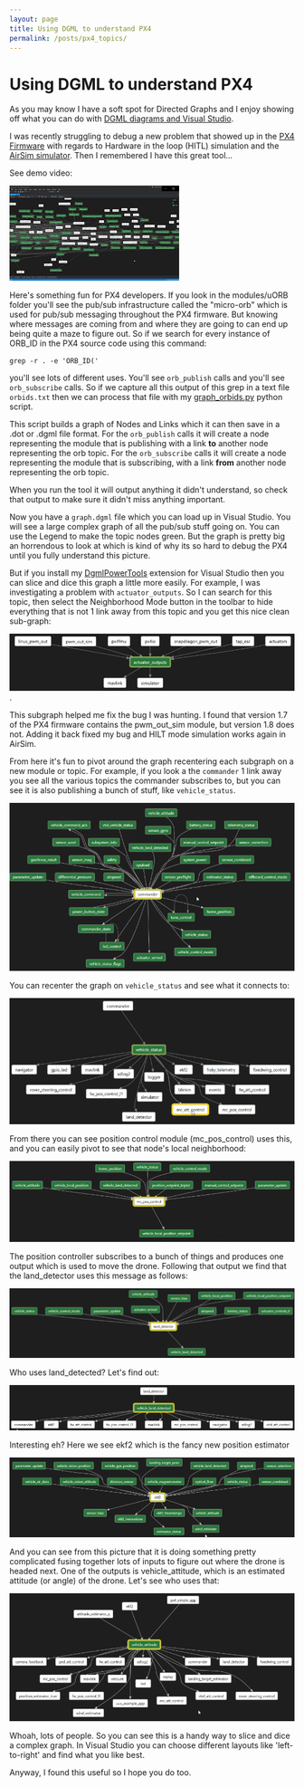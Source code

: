 ```yaml
---
layout: page
title: Using DGML to understand PX4
permalink: /posts/px4_topics/
---
```


# Using DGML to understand PX4

As you may know I have a soft spot for Directed Graphs and I enjoy showing off what you can do with
[DGML diagrams and Visual Studio](https://lovettchris.github.io/posts/dgml_power_tools/).

I was recently struggling to debug a new problem that showed up in the [PX4 Firmware](https://github.com/PX4/Firmware)
with regards to Hardware in the loop (HITL) simulation and the [AirSim simulator](https://github.com/Microsoft/AirSim/).
Then I remembered I have this great tool...

See demo video:

[![thumb](/videos/PX4_topics.png)](http://lovettsoftware.com/videos/PX4_topics.mp4)

Here's something fun for PX4 developers.  If you look in the modules/uORB folder you'll see the pub/sub infrastructure
called the "micro-orb" which is used for pub/sub messaging throughout the PX4 firmware.  But knowing where messages are coming
from and where they are going to can end up being quite a maze to figure out.  So if we search for every instance of ORB_ID
in the PX4 source code using this command:
```
grep -r . -e 'ORB_ID('
```
 you'll see lots of different uses.  You'll see `orb_publish` calls and you'll see `orb_subscribe` calls.
So if we capture all this output of this grep in a text file `orbids.txt` then we can process that file with my 
[graph_orbids.py](https://github.com/clovett/dgml/blob/master/tools/px4/graph_orbids.py) python script.

This script builds a graph of Nodes and Links which it can then save in a .dot or .dgml file format.
For the `orb_publish` calls it will create a node representing the module that is publishing with a link **to** another
node representing the orb topic.  For the `orb_subscribe` calls it will create a node  representing the module that is 
subscribing, with a link **from** another node representing the orb topic.

When you run the tool it will output anything it didn't understand, so check that output to make sure it didn't miss anything important.

Now you have a `graph.dgml` file which you can load up in Visual Studio.  You will see a large complex graph of all the pub/sub stuff
going on.  You can use the Legend to make the topic nodes green.
But the graph is pretty big an horrendous to look at which is kind of why its so hard to debug the PX4 until you fully understand this picture.

But if you install my [DgmlPowerTools](https://lovettchris.github.io/posts/dgml_power_tools/) extension for Visual Studio then you can slice and dice this graph a little more easily.  For example, I was investigating a problem with `actuator_outputs`.  So I can search for this topic, then select the Neighborhood Mode button in the toolbar to hide everything that is not 1 link away from this topic and you get this nice clean sub-graph:

![actuator_outputs](/posts/px4_topics/actuator_outputs.png).

This subgraph helped me fix the bug I was hunting.  I found that version 1.7
of the PX4 firmware contains the pwm_out_sim module, but version 1.8 does not.
Adding it back fixed my bug and HILT mode simulation works again in AirSim.

From here it's fun to pivot around the graph recentering each subgraph on a new module or topic.  For example, if you look a the `commander` 1 link away you see all the various topics the commander subscribes to, but you can see it is also publishing a bunch of stuff, like `vehicle_status`. 

![commander](/posts/px4_topics/commander.png)

You can recenter the graph on `vehicle_status` and see what it connects to:

![vehicle_status](/posts/px4_topics/vehicle_status.png)

From there you can see position control module (mc_pos_control) uses this, and you can easily pivot to see that node's local neighborhood:

![mc_pos_control](/posts/px4_topics/mc_pos_control.png)

The position controller subscribes to a bunch of things and produces one output which is used to move the drone.  Following that output we find that the land_detector uses this message as follows:

![landing_detector](/posts/px4_topics/landing_detector.png)

Who uses land_detected? Let's find out:

![land_detected.png](/posts/px4_topics/land_detected.png)

Interesting eh?  Here we see ekf2 which is the fancy new position estimator

![ekf2.png](/posts/px4_topics/ekf2.png)

And you can see from this picture that it is doing something pretty complicated fusing together lots of inputs to figure out where the drone is headed next.  One of the outputs is vehicle_attitude, which is an estimated attitude (or angle) of the drone.  Let's see who uses that:

![vehicle_attitude.png](/posts/px4_topics/vehicle_attitude.png)

Whoah, lots of people.  So you can see this is a handy way to slice and dice a complex graph.  In Visual Studio you can choose different layouts like 'left-to-right' and find what you like best.

Anyway, I found this useful so I hope you do too.






